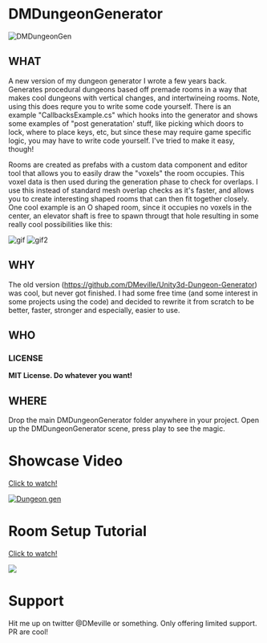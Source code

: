 # DMDungeonGenerator
![DMDungeonGen](https://i.imgur.com/yrEyK3f.png)

## WHAT
A new version of my dungeon generator I wrote a few years back.  Generates procedural dungeons based off premade rooms in a way that makes cool dungeons with vertical changes, and intertwineing rooms. Note, using this does requre you to write some code yourself. There is an example "CallbacksExample.cs" which hooks into the generator and shows some examples of "post generatation' stuff, like picking which doors to lock, where to place keys, etc, but since these may require game specific logic, you may have to write code yourself. I've tried to make it easy, though!

Rooms are created as prefabs with a custom data component and editor tool that allows you to easily draw the "voxels" the room occupies.  This voxel data is then used during the generation phase to check for overlaps.  I use this instead of standard mesh overlap checks as it's faster, and allows you to create interesting shaped rooms that can then fit together closely.  One cool example is an O shaped room, since it occupies no voxels in the center, an elevator shaft is free to spawn througt that hole resulting in some really cool possibilities like this: 

![gif](https://i.imgur.com/NR2t53n.gif) ![gif2](https://i.imgur.com/F3nmEkq.gif)

## WHY
The old version (https://github.com/DMeville/Unity3d-Dungeon-Generator) was cool, but never got finished.  I had some free time (and some interest in some projects using the code) and decided to rewrite it from scratch to be better, faster, stronger and especially, easier to use. 

## WHO
### LICENSE
**MIT License. Do whatever you want!**

## WHERE
Drop the main DMDungeonGenerator folder anywhere in your project.  Open up the DMDungeonGenerator scene, press play to see the magic.

# Showcase Video
[Click to watch!](http://www.youtube.com/watch?v=z-4rLXBbI8k)

[![Dungeon gen](http://img.youtube.com/vi/z-4rLXBbI8k/0.jpg)](http://www.youtube.com/watch?v=z-4rLXBbI8k "DMDungeon Showcase")


# Room Setup Tutorial
[Click to watch!](http://www.youtube.com/watch?v=0bhOsZAI7OA)

[![](http://img.youtube.com/vi/0bhOsZAI7OA/0.jpg)](http://www.youtube.com/watch?v=0bhOsZAI7OA "Room Setup Tut")


# Support
Hit me up on twitter @DMeville or something. Only offering limited support.  PR are cool!
